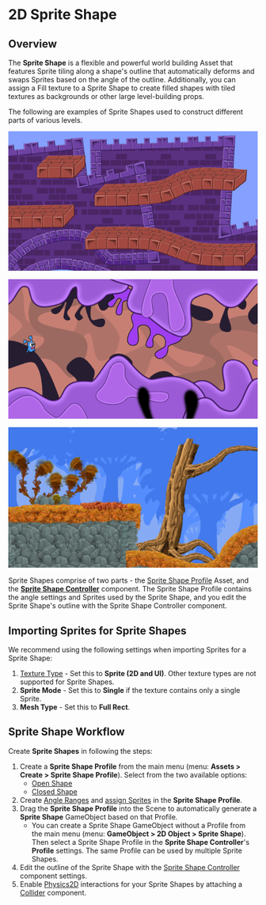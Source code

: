 # 2D Sprite Shape

## Overview

The **Sprite Shape** is a flexible and powerful world building Asset that features Sprite tiling along a shape's outline that automatically deforms and swaps Sprites based on the angle of the outline.  Additionally, you can assign a Fill texture to a Sprite Shape to create filled shapes with tiled textures as backgrounds or other large level-building props. 

The following are examples of Sprite Shapes used to construct different parts of various levels.

![](images/2D_SpriteShape_1.png)

![](images/2D_SpriteShape_2.png)

![](images/2D_SpriteShape_3.png)



Sprite Shapes comprise of two parts - the [Sprite Shape Profile](SSProfile.md) Asset, and the **[Sprite Shape Controller]()** component. The Sprite Shape Profile contains the angle settings and Sprites used by the Sprite Shape, and you edit the Sprite Shape's outline with the Sprite Shape Controller component.

## Importing Sprites for Sprite Shapes

We recommend using the following settings when importing Sprites for a Sprite Shape:

1. [Texture Type](https://docs.unity3d.com/Manual/TextureTypes.html#Sprite) - Set this to **Sprite (2D and UI)**. Other texture types are not supported for Sprite Shapes.
2. **Sprite Mode** - Set this to **Single** if the texture contains only a single Sprite.
3. **Mesh Type** - Set this to **Full Rect**. 

## Sprite Shape Workflow

Create **Sprite Shapes** in following the steps:

1. Create a **Sprite Shape Profile** from the main menu (menu: **Assets > Create > Sprite Shape Profile**). Select from the two available options: 
   - [Open Shape](SSProfile.html#open-shape)
   - [Closed Shape](SSProfile.html#closed-shape)
2. Create [Angle Ranges](SSProfile.html#creating-angle-ranges) and [assign Sprites](SSProfile.html#assigning-sprites) in the **Sprite Shape Profile**.
3. Drag the **Sprite Shape Profile** into the Scene to automatically generate a **Sprite Shape** GameObject based on that Profile. 
   - You can create a Sprite Shape GameObject without a Profile from the main menu (menu: **GameObject > 2D Object > Sprite Shape**). Then select a Sprite Shape Profile in the **Sprite Shape Controller**'s **Profile** settings. The same Profile can be used by multiple Sprite Shapes.   
4. Edit the outline of the Sprite Shape with the [Sprite Shape Controller](SSController.md) component settings.
5. Enable [Physics2D](https://docs.unity3d.com/Manual/class-Physics2DManager.html) interactions for your Sprite Shapes by attaching a [Collider](SSCollision.md) component.

